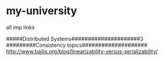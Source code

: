 # my-university
all imp links

#####Distributed Systems#####################3
#########Consistency topics####################
http://www.bailis.org/blog/linearizability-versus-serializability/
      
